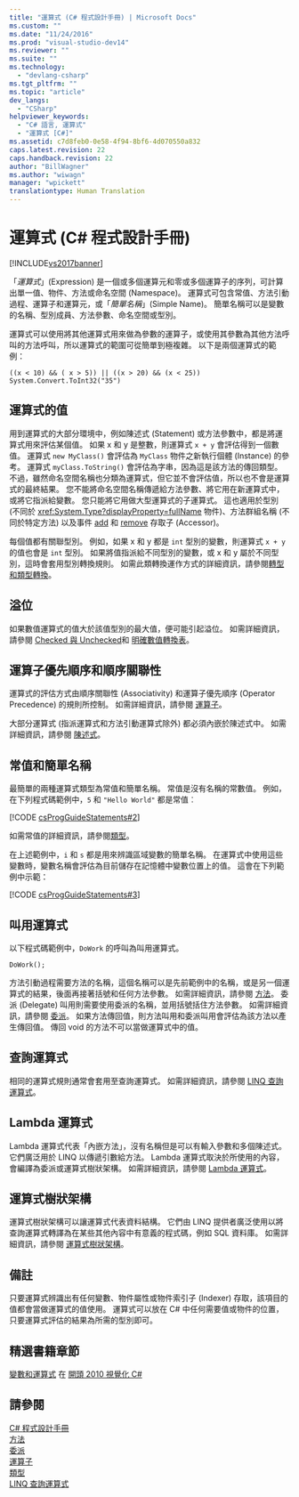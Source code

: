 ```yaml
---
title: "運算式 (C# 程式設計手冊) | Microsoft Docs"
ms.custom: ""
ms.date: "11/24/2016"
ms.prod: "visual-studio-dev14"
ms.reviewer: ""
ms.suite: ""
ms.technology: 
  - "devlang-csharp"
ms.tgt_pltfrm: ""
ms.topic: "article"
dev_langs: 
  - "CSharp"
helpviewer_keywords: 
  - "C# 語言, 運算式"
  - "運算式 [C#]"
ms.assetid: c7d8feb0-0e58-4f94-8bf6-4d070550a832
caps.latest.revision: 22
caps.handback.revision: 22
author: "BillWagner"
ms.author: "wiwagn"
manager: "wpickett"
translationtype: Human Translation
---
```

# 運算式 (C# 程式設計手冊)
[!INCLUDE[vs2017banner](../../../csharp/includes/vs2017banner.md)]

「*運算式*」\(Expression\) 是一個或多個運算元和零或多個運算子的序列，可計算出單一值、物件、方法或命名空間 \(Namespace\)。  運算式可包含常值、方法引動過程、運算子和運算元，或「*簡單名稱*」\(Simple Name\)。  簡單名稱可以是變數的名稱、型別成員、方法參數、命名空間或型別。  
  
 運算式可以使用將其他運算式用來做為參數的運算子，或使用其參數為其他方法呼叫的方法呼叫，所以運算式的範圍可從簡單到極複雜。  以下是兩個運算式的範例：  
  
```  
((x < 10) && ( x > 5)) || ((x > 20) && (x < 25))   
System.Convert.ToInt32("35")  
```  
  
## 運算式的值  
 用到運算式的大部分環境中，例如陳述式 \(Statement\) 或方法參數中，都是將運算式用來評估某個值。  如果 x 和 y 是整數，則運算式 `x + y` 會評估得到一個數值。  運算式 `new MyClass()` 會評估為 `MyClass` 物件之新執行個體 \(Instance\) 的參考。  運算式 `myClass.ToString()` 會評估為字串，因為這是該方法的傳回類型。  不過，雖然命名空間名稱也分類為運算式，但它並不會評估值，所以也不會是運算式的最終結果。  您不能將命名空間名稱傳遞給方法參數、將它用在新運算式中，或將它指派給變數。  您只能將它用做大型運算式的子運算式。  這也適用於型別 \(不同於 <xref:System.Type?displayProperty=fullName> 物件\)、方法群組名稱 \(不同於特定方法\) 以及事件 [add](../../../csharp/language-reference/keywords/add.md) 和 [remove](../../../csharp/language-reference/keywords/remove.md) 存取子 \(Accessor\)。  
  
 每個值都有關聯型別。  例如，如果 x 和 y 都是 `int` 型別的變數，則運算式 `x + y` 的值也會是 `int` 型別。  如果將值指派給不同型別的變數，或 x 和 y 屬於不同型別，這時會套用型別轉換規則。  如需此類轉換運作方式的詳細資訊，請參閱[轉型和類型轉換](../../../csharp/programming-guide/types/casting-and-type-conversions.md)。  
  
## 溢位  
 如果數值運算式的值大於該值型別的最大值，便可能引起溢位。  如需詳細資訊，請參閱 [Checked 與 Unchecked](../../../csharp/language-reference/keywords/checked-and-unchecked.md)和 [明確數值轉換表](../../../csharp/language-reference/keywords/explicit-numeric-conversions-table.md)。  
  
## 運算子優先順序和順序關聯性  
 運算式的評估方式由順序關聯性 \(Associativity\) 和運算子優先順序 \(Operator Precedence\) 的規則所控制。  如需詳細資訊，請參閱 [運算子](../../../csharp/programming-guide/statements-expressions-operators/operators.md)。  
  
 大部分運算式 \(指派運算式和方法引動運算式除外\) 都必須內嵌於陳述式中。  如需詳細資訊，請參閱 [陳述式](../../../csharp/programming-guide/statements-expressions-operators/statements.md)。  
  
## 常值和簡單名稱  
 最簡單的兩種運算式類型為常值和簡單名稱。  常值是沒有名稱的常數值。  例如，在下列程式碼範例中，`5` 和 `"Hello World"` 都是常值︰  
  
 [!CODE [csProgGuideStatements#2](../CodeSnippet/VS_Snippets_VBCSharp/csProgGuideStatements#2)]  
  
 如需常值的詳細資訊，請參閱[類型](../../../csharp/language-reference/keywords/types.md)。  
  
 在上述範例中，`i` 和 `s` 都是用來辨識區域變數的簡單名稱。  在運算式中使用這些變數時，變數名稱會評估為目前儲存在記憶體中變數位置上的值。  這會在下列範例中示範：  
  
 [!CODE [csProgGuideStatements#3](../CodeSnippet/VS_Snippets_VBCSharp/csProgGuideStatements#3)]  
  
## 叫用運算式  
 以下程式碼範例中，`DoWork` 的呼叫為叫用運算式。  
  
```  
DoWork();  
```  
  
 方法引動過程需要方法的名稱，這個名稱可以是先前範例中的名稱，或是另一個運算式的結果，後面再接著括號和任何方法參數。  如需詳細資訊，請參閱 [方法](../../../csharp/programming-guide/classes-and-structs/methods.md)。  委派 \(Delegate\) 叫用則需要使用委派的名稱，並用括號括住方法參數。  如需詳細資訊，請參閱 [委派](../../../csharp/programming-guide/delegates/index.md)。  如果方法傳回值，則方法叫用和委派叫用會評估為該方法以產生傳回值。  傳回 void 的方法不可以當做運算式中的值。  
  
## 查詢運算式  
 相同的運算式規則通常會套用至查詢運算式。  如需詳細資訊，請參閱 [LINQ 查詢運算式](../../../csharp/programming-guide/linq-query-expressions/index.md)。  
  
## Lambda 運算式  
 Lambda 運算式代表「內嵌方法」，沒有名稱但是可以有輸入參數和多個陳述式。  它們廣泛用於 LINQ 以傳遞引數給方法。  Lambda 運算式取決於所使用的內容，會編譯為委派或運算式樹狀架構。  如需詳細資訊，請參閱 [Lambda 運算式](../../../csharp/programming-guide/statements-expressions-operators/lambda-expressions.md)。  
  
## 運算式樹狀架構  
 運算式樹狀架構可以讓運算式代表資料結構。  它們由 LINQ 提供者廣泛使用以將查詢運算式轉譯為在某些其他內容中有意義的程式碼，例如 SQL 資料庫。  如需詳細資訊，請參閱 [運算式樹狀架構](../Topic/Expression%20Trees%20\(C%23%20and%20Visual%20Basic\).md)。  
  
## 備註  
 只要運算式辨識出有任何變數、物件屬性或物件索引子 \(Indexer\) 存取，該項目的值都會當做運算式的值使用。  運算式可以放在 C\# 中任何需要值或物件的位置，只要運算式評估的結果為所需的型別即可。  
  
## 精選書籍章節  
 [變數和運算式](完整.嗎？LinkId%20=%20221228) 在 [開頭 2010 視覺化 C\#](完整.嗎？LinkId%20=%20221214)  
  
## 請參閱  
 [C\# 程式設計手冊](../../../csharp/programming-guide/index.md)   
 [方法](../../../csharp/programming-guide/classes-and-structs/methods.md)   
 [委派](../../../csharp/programming-guide/delegates/index.md)   
 [運算子](../../../csharp/programming-guide/statements-expressions-operators/operators.md)   
 [類型](../../../csharp/programming-guide/types/index.md)   
 [LINQ 查詢運算式](../../../csharp/programming-guide/linq-query-expressions/index.md)